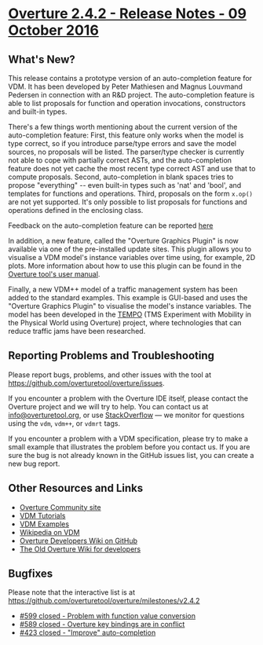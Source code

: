 
# [Overture 2.4.2 - Release Notes - 09 October 2016](https://github.com/overturetool/overture/milestones/v2.4.2)



## What's New?

This release contains a prototype version of an auto-completion
feature for VDM. It has been developed by Peter Mathiesen and Magnus
Louvmand Pedersen in connection with an R&D project. The
auto-completion feature is able to list proposals for function and
operation invocations, constructors and built-in types.

There's a few things worth mentioning about the current version of the
auto-completion feature: First, this feature only works when the model
is type correct, so if you introduce parse/type errors and save the
model sources, no proposals will be listed. The parser/type checker is
currently not able to cope with partially correct ASTs, and the
auto-completion feature does not yet cache the most recent type
correct AST and use that to compute proposals. Second, auto-completion
in blank spaces tries to propose "everything" -- even built-in types
such as 'nat' and 'bool', and templates for functions and
operations. Third, proposals on the form `x.op()` are not yet
supported. It's only possible to list proposals for functions and
operations defined in the enclosing class.

Feedback on the auto-completion feature can be
reported [here](https://github.com/overturetool/overture/issues/423)

In addition, a new feature, called the "Overture Graphics Plugin" is
now available via one of the pre-installed update sites. This plugin
allows you to visualise a VDM model's instance variables over time
using, for example, 2D plots. More information about how to use this
plugin can be found in
the
[Overture tool's user manual](http://raw.github.com/overturetool/documentation/master/documentation/UserGuideOvertureIDE/OvertureIDEUserGuide.pdf).

Finally, a new VDM++ model of a traffic management system has been
added to the standard examples. This example is GUI-based and uses the
"Overture Graphics Plugin" to visualise the model's instance
variables. The model has been developed in
the
[TEMPO](http://eng.au.dk/en/research-in-engineering/research-projects/electrical-and-computer-engineering-research-projects/tms-experiment-with-mobility-in-the-physical-world-using-overture/) (TMS
Experiment with Mobility in the Physical World using Overture)
project, where technologies that can reduce traffic jams have been
researched.

## Reporting Problems and Troubleshooting

Please report bugs, problems, and other issues with the tool at <https://github.com/overturetool/overture/issues>.

If you encounter a problem with the Overture IDE itself, please contact the Overture project and we will try to help.  You can contact us at info@overturetool.org, or use [StackOverflow](http://stackoverflow.com/questions/tagged/vdm%2b%2b) — we monitor for questions using the `vdm`, `vdm++`, or `vdmrt` tags.

If you encounter a problem with a VDM specification, please try to make a small example that illustrates the problem before you contact us.  If you are sure the bug is not already known in the GitHub issues list, you can create a new bug report.


## Other Resources and Links

* [Overture Community site](http://www.overturetool.org)
* [VDM Tutorials](http://overturetool.org/documentation/tutorials.html)
* [VDM Examples](http://overturetool.org/download/examples/)
* [Wikipedia on VDM](http://en.wikipedia.org/wiki/Vienna_Development_Method)
* [Overture Developers Wiki on GitHub](https://github.com/overturetool/overture/wiki/)
* [The Old Overture Wiki for developers](http://wiki.overturetool.org)


## Bugfixes

Please note that the interactive list is at <https://github.com/overturetool/overture/milestones/v2.4.2>
* [#599 closed - Problem with function value conversion](https://github.com/overturetool/overture/issues/599)
* [#589 closed - Overture key bindings are in conflict](https://github.com/overturetool/overture/issues/589)
* [#423 closed - "Improve" auto-completion](https://github.com/overturetool/overture/issues/423)
